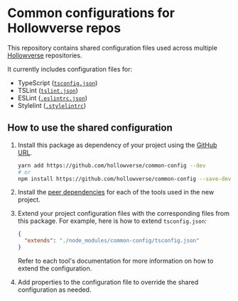 Common configurations for Hollowverse repos
=============================================

This repository contains shared configuration files used across multiple [Hollowverse](https://github.com/hollowverse) repositories.

It currently includes configuration files for:

* TypeScript ([`tsconfig.json`](./tsconfig.json))
* TSLint ([`tslint.json`](./tslint.json))
* ESLint ([`.eslintrc.json`](./.eslintrc.json))
* Stylelint ([`.stylelintrc`](./.stylelintrc))

## How to use the shared configuration

1. Install this package as dependency of your project using the [GitHub URL](https://github.com/hollowverse/common-config).
     
     ```bash
     yarn add https://github.com/hollowverse/common-config --dev
     # or
     npm install https://github.com/hollowverse/common-config --save-dev
     ```
2. Install the [peer dependencies](./package.json#L7) for each of the tools used in the new project.
3. Extend your project configuration files with the corresponding files from this package. For example, here is how to extend `tsconfig.json`:
    
    ```json
    {
      "extends": "./node_modules/common-config/tsconfig.json"
    }
    ```
   Refer to each tool's documentation for more information on how to extend the configuration.
4. Add properties to the configuration file to override the shared configuration as needed.

